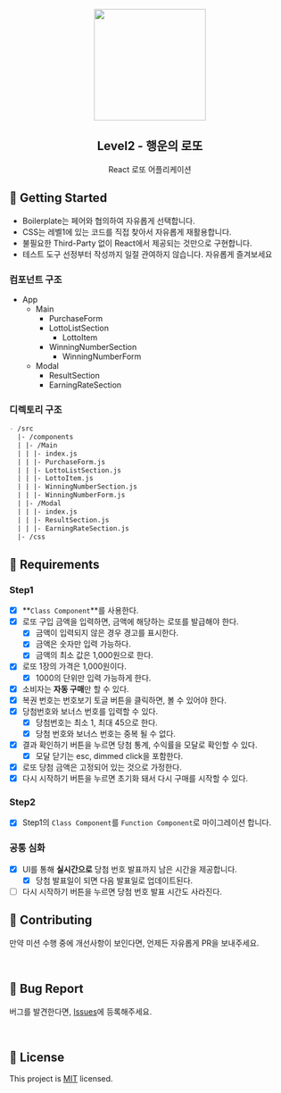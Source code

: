 <p align="middle" >
  <img width="200px;" src="https://raw.githubusercontent.com/woowacourse/javascript-lotto/main/src/images/lotto_ball.png"/>
</p>
<h2 align="middle">Level2 - 행운의 로또</h2>
<p align="middle">React 로또 어플리케이션</p>
</p>

## 🚀 Getting Started

- Boilerplate는 페어와 협의하여 자유롭게 선택합니다.
- CSS는 레벨1에 있는 코드를 직접 찾아서 자유롭게 재활용합니다.
- 불필요한 Third-Party 없이 React에서 제공되는 것만으로 구현합니다.
- 테스트 도구 선정부터 작성까지 일절 관여하지 않습니다. 자유롭게 즐겨보세요
  <br>

### 컴포넌트 구조

- App
  - Main
    - PurchaseForm
    - LottoListSection
      - LottoItem
    - WinningNumberSection
      - WinningNumberForm
  - Modal
    - ResultSection
    - EarningRateSection

### 디렉토리 구조

```markdown
- /src
  |- /components
  | |- /Main
  | | |- index.js
  | | |- PurchaseForm.js
  | | |- LottoListSection.js
  | | |- LottoItem.js
  | | |- WinningNumberSection.js
  | | |- WinningNumberForm.js
  | |- /Modal
  | | |- index.js
  | | |- ResultSection.js
  | | |- EarningRateSection.js
  |- /css
```

## 📝 Requirements

### Step1

- [x] **`Class Component`**를 사용한다.
- [x] 로또 구입 금액을 입력하면, 금액에 해당하는 로또를 발급해야 한다.
  - [x] 금액이 입력되지 않은 경우 경고를 표시한다.
  - [x] 금액은 숫자만 입력 가능하다.
  - [x] 금액의 최소 값은 1,000원으로 한다.
- [x] 로또 1장의 가격은 1,000원이다.
  - [x] 1000의 단위만 입력 가능하게 한다.
- [x] 소비자는 **자동 구매**만 할 수 있다.
- [x] 복권 번호는 번호보기 토글 버튼을 클릭하면, 볼 수 있어야 한다.
- [x] 당첨번호와 보너스 번호를 입력할 수 있다.
  - [x] 당첨번호는 최소 1, 최대 45으로 한다.
  - [x] 당첨 번호와 보너스 번호는 중복 될 수 없다.
- [x] 결과 확인하기 버튼을 누르면 당첨 통계, 수익률을 모달로 확인할 수 있다.
  - [x] 모달 닫기는 esc, dimmed click을 포함한다.
- [x] 로또 당첨 금액은 고정되어 있는 것으로 가정한다.
- [x] 다시 시작하기 버튼을 누르면 초기화 돼서 다시 구매를 시작할 수 있다.

### Step2

- [x] Step1의 `Class Component`를 `Function Component`로 마이그레이션 합니다.

### 공통 심화

- [x] UI를 통해 **실시간으로** 당첨 번호 발표까지 남은 시간을 제공합니다.
  - [x] 당첨 발표일이 되면 다음 발표일로 업데이트된다.
- [ ] 다시 시작하기 버튼을 누르면 당첨 번호 발표 시간도 사라진다.

## 👏 Contributing

만약 미션 수행 중에 개선사항이 보인다면, 언제든 자유롭게 PR을 보내주세요.

<br>

## 🐞 Bug Report

버그를 발견한다면, [Issues](https://github.com/woowacourse/react-lotto/issues)에 등록해주세요.

<br>

## 📝 License

This project is [MIT](https://github.com/woowacourse/react-lotto/blob/main/LICENSE) licensed.
